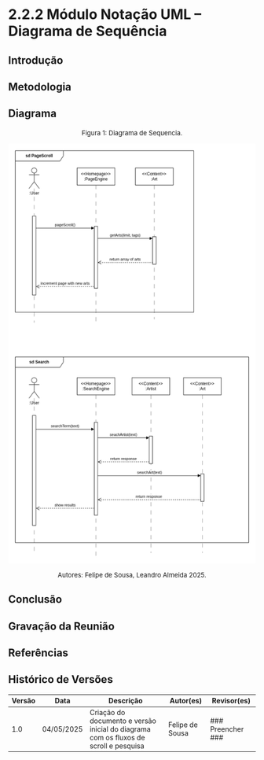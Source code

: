 # 2.2.2 Módulo Notação UML – Diagrama de Sequência

## Introdução

## Metodologia

## Diagrama

<font size="2"><p style="text-align: center">Figura 1: Diagrama de Sequencia.</p></font>
![DiagramaV2](assets/images/DiagramaSequenciav2.png)
<font size="2"><p style="text-align: center">Autores: Felipe de Sousa, Leandro Almeida 2025.</p></font>

## Conclusão

## Gravação da Reunião

## Referências

## Histórico de Versões

| Versão | Data       | Descrição                                                                            | Autor(es)       | Revisor(es)       |
| ------ | ---------- | ------------------------------------------------------------------------------------ | --------------- | ----------------- |
| 1.0    | 04/05/2025 | Criação do documento e versão inicial do diagrama com os fluxos de scroll e pesquisa | Felipe de Sousa | ### Preencher ### |
